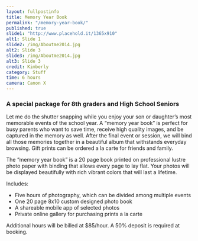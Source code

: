 ```yaml
---
layout: fullpostinfo
title: Memory Year Book
permalink: "/memory-year-book/"
published: true
slide1: "http://www.placehold.it/1365x910"
alt1: Slide 1
slide2: /img/Aboutme2014.jpg
alt2: Slide 3
slide3: /img/Aboutme2014.jpg
alt3: Slide 3
credit: Kimberly
category: Stuff
time: 6 hours
camera: Canon X
---
```


### A special package for 8th graders and High School Seniors

Let me do the shutter snapping while you enjoy your son or daughter’s most memorable events of the school year. A “memory year book” is perfect for busy parents who want to save time, receive high quality images, and be captured in the memory as well. After the final event or session, we will bind all those memories together in a beautiful album that withstands everyday browsing.  Gift prints can be ordered a la carte for friends and family. 

The “memory year book” is a 20 page book printed on professional lustre photo paper with binding that allows every page to lay flat. Your photos will be displayed beautifully with rich vibrant colors that will last a lifetime.

Includes:
- Five hours of photography, which can be divided among multiple events 
- One 20 page 8x10 custom designed photo book 
- A shareable mobile app of selected photos
- Private online gallery for purchasing prints a la carte 
					
Additional hours will be billed at $85/hour.
A 50% deposit is required at booking.
